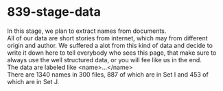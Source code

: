 # 839-stage-data  
In this stage, we plan to extract names from documents.  
All of our data are short stories from internet, which may from different origin and author. We suffered a alot from this kind of data and decide to write it down here to tell everybody who sees this page, that make sure to always use the well structured data, or you will fee like us in the end.  
The data are labeled like \<name>...\</name>  
There are 1340 names in 300 files, 887 of which are in Set I and 453 of which are in Set J.

